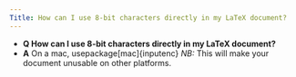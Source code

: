 ```yaml
---
Title: How can I use 8-bit characters directly in my LaTeX document?
---
```


- **Q How can I use 8-bit characters directly in my LaTeX document?**
- **A** On a mac, usepackage[mac]{inputenc}
*NB:* This will make your document unusable on other platforms.

